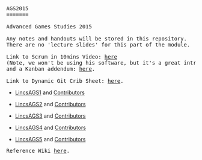 <pre>
AGS2015
=======

Advanced Games Studies 2015

Any notes and handouts will be stored in this repository.
There are no 'lecture slides' for this part of the module.

Link to Scrum in 10mins Video: <a href="http://www.youtube.com/watch?v=XU0llRltyFM">here</a>
(Note, we won't be using his software, but it's a great introduction),
and a Kanban addendum: <a href="http://www.youtube.com/watch?v=R8dYLbJiTUE">here</a>.

Link to Dynamic Git Crib Sheet: <a href="http://ndpsoftware.com/git-cheatsheet.html">here</a>.
</pre>
* <a href="https://github.com/LincsAGS1/">LincsAGS1</a> and
<a href="https://github.com/LincsAGS1/Blueberry/graphs/contributors">Contributors</a><p>

* <a href="https://github.com/LincsAGS2/">LincsAGS2</a> and
<a href="https://github.com/LincsAGS2/Wheel-Fit/graphs/contributors">Contributors</a><p>

* <a href="https://github.com/LincsAGS3/">LincsAGS3</a> and
<a href="https://github.com/LincsAGS3/Armageddon-My-Wheelchair/graphs/contributors">Contributors</a><p>

* <a href="https://github.com/LincsAGS4/">LincsAGS4</a> and
<a href="https://github.com/LincsAGS4/CollectorOfLight/graphs/contributors">Contributors</a><p>

* <a href="https://github.com/LincsAGS5/">LincsAGS5</a> and
<a href="https://github.com/LincsAGS5/Team-5-Murder/graphs/contributors">Contributors</a><p>

<pre>
Reference Wiki <a href="https://github.com/BrionyStudent/Example-Project/wiki">here</a>.
</pre>
